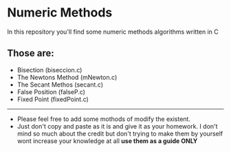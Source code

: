 # Numeric Methods
In this repository you'll find some numeric methods algorithms written in C
## Those are:
- Bisection (biseccion.c)
- The Newtons Method (mNewton.c)
- The Secant Methos (secant.c)
- False Position (falseP.c)
- Fixed Point (fixedPoint.c)

------------------------
- Please feel free to add some mothods of modify the existent.
- Just don't copy and paste as it is and give it as your homework. I don't mind so much about the credit but don't trying to make them by yourself wont increase your knowledge at all **use them as a guide ONLY** 